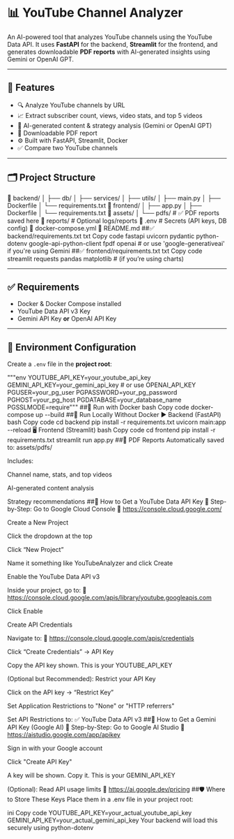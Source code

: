 # 📊 YouTube Channel Analyzer

An AI-powered tool that analyzes YouTube channels using the YouTube Data API. It uses **FastAPI** for the backend, **Streamlit** for the frontend, and generates downloadable **PDF reports** with AI-generated insights using Gemini or OpenAI GPT.

---

## 🚀 Features

- 🔍 Analyze YouTube channels by URL
- 📈 Extract subscriber count, views, video stats, and top 5 videos
- 🤖 AI-generated content & strategy analysis (Gemini or OpenAI GPT)
- 📝 Downloadable PDF report
- ⚙️ Built with FastAPI, Streamlit, Docker
- ✅ Compare two YouTube channels

---

## 🗂️ Project Structure
📁 backend/
│ ├── db/
│ ├── services/
│ ├── utils/
│ ├── main.py
│ ├── Dockerfile
│ └── requirements.txt
📁 frontend/
│ ├── app.py
│ ├── Dockerfile
│ └── requirements.txt
📁 assets/
│ └── pdfs/ # ✅ PDF reports saved here
📁 reports/ # Optional logs/reports
📄 .env # Secrets (API keys, DB config)
📄 docker-compose.yml
📄 README.md
##✅ backend/requirements.txt
txt
Copy code
fastapi
uvicorn
pydantic
python-dotenv
google-api-python-client
fpdf
openai  # or use 'google-generativeai' if you're using Gemini
##✅ frontend/requirements.txt
txt
Copy code
streamlit
requests
pandas
matplotlib  # (if you’re using charts)

---

## ✅ Requirements

- Docker & Docker Compose installed
- YouTube Data API v3 Key
- Gemini API Key **or** OpenAI API Key

---

## 🔑 Environment Configuration

Create a `.env` file in the **project root**:

"""env
YOUTUBE_API_KEY=your_youtube_api_key
GEMINI_API_KEY=your_gemini_api_key  # or use OPENAI_API_KEY
PGUSER=your_pg_user
PGPASSWORD=your_pg_password
PGHOST=your_pg_host
PGDATABASE=your_database_name
PGSSLMODE=require"""
##🐳 Run with Docker
bash
Copy code
docker-compose up --build
##🧪 Run Locally Without Docker
▶️ Backend (FastAPI)
bash
Copy code
cd backend
pip install -r requirements.txt
uvicorn main:app --reload
🖥️ Frontend (Streamlit)
bash
Copy code
cd frontend
pip install -r requirements.txt
streamlit run app.py
##📄 PDF Reports
Automatically saved to: assets/pdfs/

Includes:

Channel name, stats, and top videos

AI-generated content analysis

Strategy recommendations
##🔑 How to Get a YouTube Data API Key
📌 Step-by-Step:
Go to Google Cloud Console
🔗 https://console.cloud.google.com/

Create a New Project

Click the dropdown at the top

Click “New Project”

Name it something like YouTubeAnalyzer and click Create

Enable the YouTube Data API v3

Inside your project, go to:
🔗 https://console.cloud.google.com/apis/library/youtube.googleapis.com

Click Enable

Create API Credentials

Navigate to:
🔗 https://console.cloud.google.com/apis/credentials

Click “Create Credentials” → API Key

Copy the API key shown. This is your YOUTUBE_API_KEY

(Optional but Recommended): Restrict your API Key

Click on the API key → “Restrict Key”

Set Application Restrictions to "None" or "HTTP referrers"

Set API Restrictions to: ✅ YouTube Data API v3
##🤖 How to Get a Gemini API Key (Google AI)
📌 Step-by-Step:
Go to Google AI Studio
🔗 https://aistudio.google.com/app/apikey

Sign in with your Google account

Click "Create API Key"

A key will be shown. Copy it. This is your GEMINI_API_KEY

(Optional): Read API usage limits
🔗 https://ai.google.dev/pricing
##🛡️ Where to Store These Keys
Place them in a .env file in your project root:

ini
Copy code
YOUTUBE_API_KEY=your_actual_youtube_api_key
GEMINI_API_KEY=your_actual_gemini_api_key
Your backend will load this securely using python-dotenv



